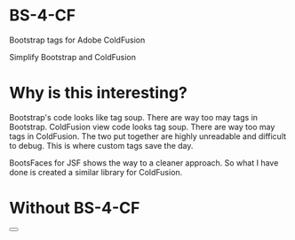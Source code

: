 # BS-4-CF
Bootstrap tags for Adobe ColdFusion


Simplify Bootstrap and ColdFusion


# Why is this interesting?


Bootstrap's code looks like tag soup. There are way too may </div> tags in Bootstrap. ColdFusion view code looks tag soup. There are way too may </cfif> tags in ColdFusion. 
The two put together are highly unreadable and difficult to debug. This is where custom tags save the day.

BootsFaces for JSF shows the way to a cleaner approach. So what I have done is created a similar library for ColdFusion.


# Without BS-4-CF
<cfif showme>	
     <button type="button" class="btn btn-default"><i class="glyphicon glyphicon-floppy-disk></i><cfoutput>#rc.savelabel#<cfoutput></button>
</cfif>	
	


#With BS-4-CF

<b:button rendered="#showme#" binding="savelabel" icon="floppy-disk />	





